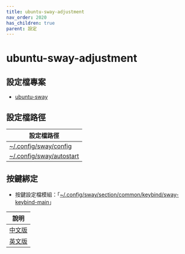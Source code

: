```yaml
---
title: ubuntu-sway-adjustment
nav_order: 2020
has_children: true
parent: 設定
---
```


# ubuntu-sway-adjustment


## 設定檔專案

* [ubuntu-sway](https://github.com/samwhelp/note-about-ubuntu-sway/tree/gh-pages/_demo/adjustment/ubuntu-sway/full/ubuntu-sway/config/sway)


## 設定檔路徑

| 設定檔路徑 |
| --- |
| [~/.config/sway/config](https://github.com/samwhelp/note-about-ubuntu-sway/blob/gh-pages/_demo/adjustment/ubuntu-sway/full/ubuntu-sway/config/sway/config) |
| [~/.config/sway/autostart](https://github.com/samwhelp/note-about-ubuntu-sway/blob/gh-pages/_demo/adjustment/ubuntu-sway/full/ubuntu-sway/config/sway/autostart) |


## 按鍵綁定

* 按鍵設定檔模組：「[~/.config/sway/section/common/keybind/sway-keybind-main](https://github.com/samwhelp/note-about-ubuntu-sway/tree/gh-pages/_demo/adjustment/ubuntu-sway/full/ubuntu-sway/config/sway/section/common/keybind/sway-keybind-main)」

| 說明 |
| --- |
| [中文版](https://samwhelp.github.io/note-about-ubuntu-sway/read/scenario/main.html) |
| [英文版](https://github.com/samwhelp/note-about-ubuntu-sway/blob/gh-pages/_demo/adjustment/ubuntu-sway/full/ubuntu-sway/spec-keybind.md) |

